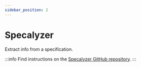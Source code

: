 ```yaml
---
sidebar_position: 2
---
```


# Specalyzer

Extract info from a specification.


:::info
Find instructions on the [Specalyzer GitHub repository](https://github.com/blockchainbird/specalyzer/blob/main/README.md).
:::